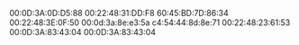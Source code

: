 00:0D:3A:0D:D5:88
00:22:48:31:DD:F8
60:45:BD:7D:86:34
00:22:48:3E:0F:50
00:0d:3a:8e:e3:5a
c4:54:44:8d:8e:71
00:22:48:23:61:53
00:0D:3A:83:43:04
00:0D:3A:83:43:04
